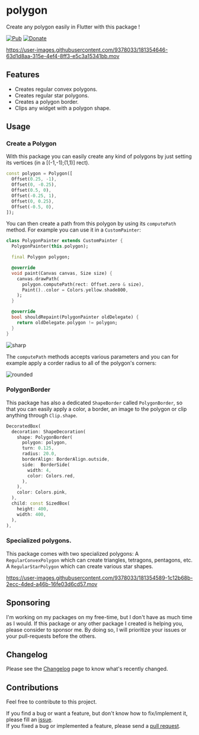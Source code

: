 # polygon

Create any polygon easily in Flutter with this package !

[![Pub](https://img.shields.io/pub/v/polygon.svg)][pub]
[![Donate](https://img.shields.io/badge/Donate-PayPal-green.svg)](https://www.paypal.com/cgi-bin/webscr?cmd=_s-xclick&hosted_button_id=QTT34M25RDNL6)

https://user-images.githubusercontent.com/9378033/181354646-63d1d8aa-315e-4ef4-8ff3-e5c3a15341bb.mov

## Features

- Creates regular convex polygons.
- Creates regular star polygons.
- Creates a polygon border.
- Clips any widget with a polygon shape.

## Usage

### Create a Polygon

With this package you can easily create any kind of polygons by just setting its vertices (in a [(-1,-1);(1,1)] rect).

```dart
const polygon = Polygon([
  Offset(0.25, -1),
  Offset(0, -0.25),
  Offset(0.5, 0),
  Offset(-0.25, 1),
  Offset(0, 0.25),
  Offset(-0.5, 0),
]);
```

You can then create a path from this polygon by using its `computePath` method.
For example you can use it in a `CustomPainter`:


```dart
class PolygonPainter extends CustomPainter {
  PolygonPainter(this.polygon);

  final Polygon polygon;

  @override
  void paint(Canvas canvas, Size size) {
    canvas.drawPath(
      polygon.computePath(rect: Offset.zero & size),
      Paint()..color = Colors.yellow.shade800,
    );
  }

  @override
  bool shouldRepaint(PolygonPainter oldDelegate) {
    return oldDelegate.polygon != polygon;
  }
}
```

![sharp](https://user-images.githubusercontent.com/9378033/181352814-e23eacc8-0268-404c-bf8b-35099a74004b.png)

The `computePath` methods accepts various parameters and you can for example apply a corder radius to all of the polygon's corners:

![rounded](https://user-images.githubusercontent.com/9378033/181352844-61bf3814-3902-4605-913d-9597b9cf4ff5.png)

### PolygonBorder

This package has also a dedicated `ShapeBorder` called `PolygonBorder`, so that you can easily apply a color, a border, an image to the polygon or clip anything through `Clip.shape`.

```dart
DecoratedBox(
  decoration: ShapeDecoration(
    shape: PolygonBorder(
      polygon: polygon,
      turn: 0.125,
      radius: 20.0,
      borderAlign: BorderAlign.outside,
      side:  BorderSide(
        width: 4,
        color: Colors.red,
      ),
    ),
    color: Colors.pink,
  ),
  child: const SizedBox(
    height: 400,
    width: 400,
  ),
),
```

### Specialized polygons.

This package comes with two specialized polygons:
A `RegularConvexPolygon` which can create triangles, tetragons, pentagons, etc.
A `RegularStarPolygon` which can create various star shapes.

https://user-images.githubusercontent.com/9378033/181354589-1c12b68b-2ecc-4ded-a46b-16fe03d6cd57.mov

## Sponsoring

I'm working on my packages on my free-time, but I don't have as much time as I would. If this package or any other package I created is helping you, please consider to sponsor me. By doing so, I will prioritize your issues or your pull-requests before the others. 

## Changelog

Please see the [Changelog][changelog] page to know what's recently changed.

## Contributions

Feel free to contribute to this project.

If you find a bug or want a feature, but don't know how to fix/implement it, please fill an [issue][issue].  
If you fixed a bug or implemented a feature, please send a [pull request][pr].

<!--Links-->
[pub]: https://pub.dartlang.org/packages/polygon
[changelog]: https://github.com/letsar/polygon/blob/master/CHANGELOG.md
[issue]: https://github.com/letsar/polygon/issues
[pr]: https://github.com/letsar/polygon/pulls
